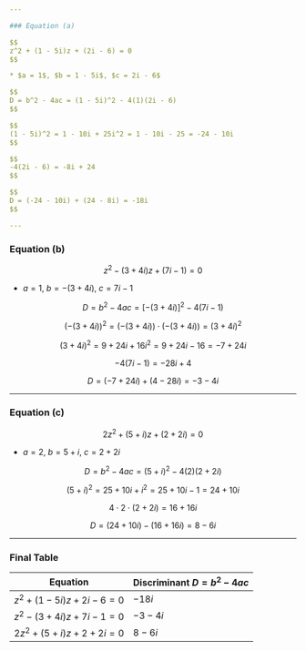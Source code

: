 ```yaml
---

### Equation (a)

$$
z^2 + (1 - 5i)z + (2i - 6) = 0
$$

* $a = 1$, $b = 1 - 5i$, $c = 2i - 6$

$$
D = b^2 - 4ac = (1 - 5i)^2 - 4(1)(2i - 6)
$$

$$
(1 - 5i)^2 = 1 - 10i + 25i^2 = 1 - 10i - 25 = -24 - 10i
$$

$$
-4(2i - 6) = -8i + 24
$$

$$
D = (-24 - 10i) + (24 - 8i) = -18i
$$

---
```


### Equation (b)

$$
z^2 - (3 + 4i)z + (7i - 1) = 0
$$

* $a = 1$, $b = -(3 + 4i)$, $c = 7i - 1$

$$
D = b^2 - 4ac = [-(3 + 4i)]^2 - 4(7i - 1)
$$

$$
(-(3 + 4i))^2 = (-(3 + 4i)) \cdot (-(3 + 4i)) = (3 + 4i)^2
$$

$$
(3 + 4i)^2 = 9 + 24i + 16i^2 = 9 + 24i - 16 = -7 + 24i
$$

$$
-4(7i - 1) = -28i + 4
$$

$$
D = (-7 + 24i) + (4 - 28i) = -3 - 4i
$$

---

### Equation (c)

$$
2z^2 + (5 + i)z + (2 + 2i) = 0
$$

* $a = 2$, $b = 5 + i$, $c = 2 + 2i$

$$
D = b^2 - 4ac = (5 + i)^2 - 4(2)(2 + 2i)
$$

$$
(5 + i)^2 = 25 + 10i + i^2 = 25 + 10i - 1 = 24 + 10i
$$

$$
4 \cdot 2 \cdot (2 + 2i) = 16 + 16i
$$

$$
D = (24 + 10i) - (16 + 16i) = 8 - 6i
$$

---

### Final Table

| Equation                       | Discriminant $D = b^2 - 4ac$ |
| ------------------------------ | ---------------------------- |
| $z^2 + (1 - 5i)z + 2i - 6 = 0$ | $-18i$                       |
| $z^2 - (3 + 4i)z + 7i - 1 = 0$ | $-3 - 4i$                    |
| $2z^2 + (5 + i)z + 2 + 2i = 0$ | $8 - 6i$                     |



